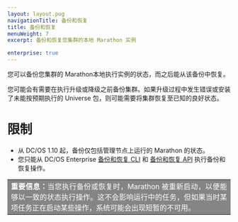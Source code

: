```yaml
---
layout: layout.pug
navigationTitle: 备份和恢复
title: 备份和恢复
menuWeight: 7
excerpt: 备份和恢复您集群的本地 Marathon 实例

enterprise: true
---
```


您可以备份您集群的  Marathon本地执行实例的状态，而之后能从该备份中恢复。

您可能会有需要在执行升级或降级之前备份集群。如果升级过程中发生错误或安装了未能按预期执行的 Universe 包，则可能需要将集群恢复至已知的良好状态。

# 限制

- 从 DC/OS 1.10 起，备份仅包括管理节点上运行的 Marathon 的状态。
- 您只能从 DC/OS Enterprise [备份和恢复 CLI](/cn/1.11/administering-clusters/backup-and-restore/backup-restore-cli) 和 [备份和恢复 API](/cn/1.11/administering-clusters/backup-and-restore/backup-restore-api) 执行备份和恢复操作。

<table class=“table” bgcolor=#858585>
<tr> 
  <td align=justify style=color:white><strong>重要信息：</strong>当您执行备份或恢复时，Marathon 被重新启动，以便能够以一致的状态执行操作。这不会影响运行中的任务，但如果当时某项任务正在启动某些操作，系统可能会出现短暂的不可用。</td> 
</tr> 
</table>
